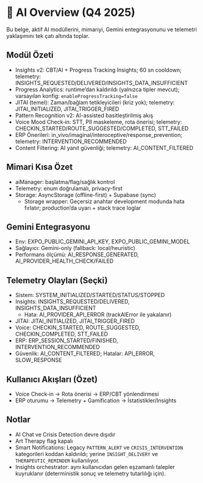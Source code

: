 # 🤖 AI Overview (Q4 2025)

Bu belge, aktif AI modüllerini, mimariyi, Gemini entegrasyonunu ve telemetri yaklaşımını tek çatı altında toplar.

## Modül Özeti
- Insights v2: CBT/AI + Progress Tracking Insights; 60 sn cooldown; telemetry: INSIGHTS_REQUESTED/DELIVERED/INSIGHTS_DATA_INSUFFICIENT
- Progress Analytics: runtime’dan kaldırıldı (yalnızca tipler mevcut); varsayılan konfig: `enableProgressTracking=false`
- JITAI (temel): Zaman/bağlam tetikleyicileri (kriz yok); telemetry: JITAI_INITIALIZED, JITAI_TRIGGER_FIRED
- Pattern Recognition v2: AI-assisted basitleştirilmiş akış
- Voice Mood Check‑in: STT, PII maskeleme, rota önerisi; telemetry: CHECKIN_STARTED/ROUTE_SUGGESTED/COMPLETED, STT_FAILED
- ERP Önerileri: in_vivo/imaginal/interoceptive/response_prevention; telemetry: INTERVENTION_RECOMMENDED
- Content Filtering: AI yanıt güvenliği; telemetry: AI_CONTENT_FILTERED

## Mimari Kısa Özet
- aiManager: başlatma/flag/sağlık kontrol
- Telemetry: enum doğrulamalı, privacy-first
- Storage: AsyncStorage (offline-first) + Supabase (sync)
  - Storage wrapper: Geçersiz anahtar development modunda hata fırlatır; production’da uyarı + stack trace loglar

## Gemini Entegrasyonu
- Env: EXPO_PUBLIC_GEMINI_API_KEY, EXPO_PUBLIC_GEMINI_MODEL
- Sağlayıcı: Gemini-only (fallback: local/heuristic)
- Performans ölçümü: AI_RESPONSE_GENERATED, AI_PROVIDER_HEALTH_CHECK/FAILED

## Telemetry Olayları (Seçki)
- Sistem: SYSTEM_INITIALIZED/STARTED/STATUS/STOPPED
- Insights: INSIGHTS_REQUESTED/DELIVERED, INSIGHTS_DATA_INSUFFICIENT
  - Hata: AI_PROVIDER_API_ERROR (trackAIError ile yakalanır)
- JITAI: JITAI_INITIALIZED, JITAI_TRIGGER_FIRED
- Voice: CHECKIN_STARTED, ROUTE_SUGGESTED, CHECKIN_COMPLETED, STT_FAILED
- ERP: ERP_SESSION_STARTED/FINISHED, INTERVENTION_RECOMMENDED
- Güvenlik: AI_CONTENT_FILTERED; Hatalar: API_ERROR, SLOW_RESPONSE

## Kullanıcı Akışları (Özet)
- Voice Check‑in → Rota önerisi → ERP/CBT yönlendirmesi
- ERP oturumu → Telemetry + Gamification → İstatistikler/Insights

## Notlar
- AI Chat ve Crisis Detection devre dışıdır
- Art Therapy flag kapalı
- Smart Notifications: Legacy `PATTERN_ALERT` ve `CRISIS_INTERVENTION` kategorileri koddan kaldırıldı; yerine `INSIGHT_DELIVERY` ve `THERAPEUTIC_REMINDER` kullanılıyor.
 - Insights orchestrator: aynı kullanıcıdan gelen eşzamanlı talepler kuyruklanır (deterministik sonuç ve telemetry tutarlılığı için).
